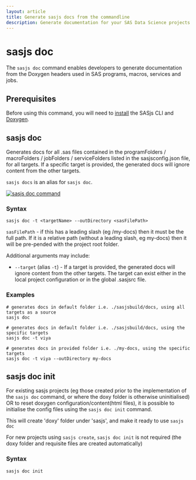 ```yaml
---
layout: article
title: Generate sasjs docs from the commandline
description: Generate documentation for your SAS Data Science projects and SAS backend using the `sasjs doc` commmand and Doxygen
---
```


# sasjs doc

The `sasjs doc` command enables developers to generate documentation from the Doxygen headers used in SAS programs, macros, services and jobs.

## Prerequisites

Before using this command, you will need to [install](/installation) the SASjs CLI and [Doxygen](https://www.doxygen.nl/download.html#srcbin).

## sasjs doc

Generates docs for all .sas files contained in the programFolders / macroFolders / jobFolders / serviceFolders listed in the sasjsconfig.json file, for all targets. If a specific target is provided, the generated docs will ignore content from the other targets.

`sasjs docs` is an alias for `sasjs doc`.

[![sasjs doc command](https://img.youtube.com/vi/ESNdCtXKRrw/0.jpg)](https://www.youtube.com/watch?v=ESNdCtXKRrw)

### Syntax

```
sasjs doc -t <targetName> --outDirectory <sasFilePath>
```

`sasFilePath` - if this has a leading slash (eg /my-docs) then it must be the full path. If it is a relative path (without a leading slash, eg my-docs) then it will be pre-pended with the project root folder.

Additional arguments may include:

- `--target` (alias `-t`) - If a target is provided, the generated docs will ignore content from the other targets.
  The target can exist either in the local project configuration or in the global .sasjsrc file.

### Examples

```
# generates docs in default folder i.e. ./sasjsbuild/docs, using all targets as a source
sasjs doc

# generates docs in default folder i.e. ./sasjsbuild/docs, using the specific targets
sasjs doc -t viya

# generates docs in provided folder i.e. ./my-docs, using the specific targets
sasjs doc -t viya --outDirectory my-docs
```

## sasjs doc init

For existing sasjs projects (eg those created prior to the implementation of the `sasjs doc` command, or where the doxy folder is otherwise uninitialised) OR to reset doxygen configuration/content(html files), it is possible to initialise the config files using the `sasjs doc init` command.

This will create 'doxy' folder under 'sasjs', and make it ready to use `sasjs doc`

For new projects using `sasjs create`, `sasjs doc init` is not required (the doxy folder and requisite files are created automatically)

### Syntax

```
sasjs doc init
```
